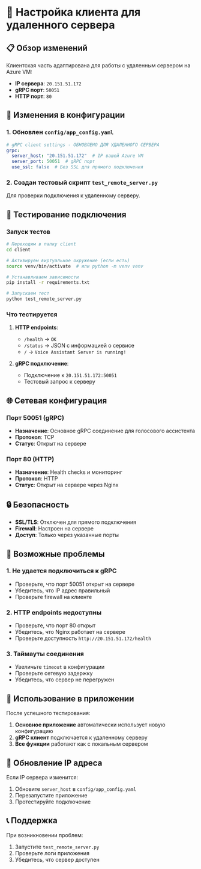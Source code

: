 # 🚀 Настройка клиента для удаленного сервера

## 📋 Обзор изменений

Клиентская часть адаптирована для работы с удаленным сервером на Azure VM:
- **IP сервера**: `20.151.51.172`
- **gRPC порт**: `50051`
- **HTTP порт**: `80`

## 🔧 Изменения в конфигурации

### 1. Обновлен `config/app_config.yaml`

```yaml
# gRPC client settings - ОБНОВЛЕНО ДЛЯ УДАЛЕННОГО СЕРВЕРА
grpc:
  server_host: "20.151.51.172"  # IP вашей Azure VM
  server_port: 50051  # gRPC порт
  use_ssl: false  # Без SSL для прямого подключения
```

### 2. Создан тестовый скрипт `test_remote_server.py`

Для проверки подключения к удаленному серверу.

## 🧪 Тестирование подключения

### Запуск тестов

```bash
# Переходим в папку client
cd client

# Активируем виртуальное окружение (если есть)
source venv/bin/activate  # или python -m venv venv

# Устанавливаем зависимости
pip install -r requirements.txt

# Запускаем тест
python test_remote_server.py
```

### Что тестируется

1. **HTTP endpoints**:
   - `/health` → `OK`
   - `/status` → JSON с информацией о сервисе
   - `/` → `Voice Assistant Server is running!`

2. **gRPC подключение**:
   - Подключение к `20.151.51.172:50051`
   - Тестовый запрос к серверу

## 🌐 Сетевая конфигурация

### Порт 50051 (gRPC)
- **Назначение**: Основное gRPC соединение для голосового ассистента
- **Протокол**: TCP
- **Статус**: Открыт на сервере

### Порт 80 (HTTP)
- **Назначение**: Health checks и мониторинг
- **Протокол**: HTTP
- **Статус**: Открыт на сервере через Nginx

## 🔒 Безопасность

- **SSL/TLS**: Отключен для прямого подключения
- **Firewall**: Настроен на сервере
- **Доступ**: Только через указанные порты

## 🚨 Возможные проблемы

### 1. Не удается подключиться к gRPC
- Проверьте, что порт 50051 открыт на сервере
- Убедитесь, что IP адрес правильный
- Проверьте firewall на клиенте

### 2. HTTP endpoints недоступны
- Проверьте, что порт 80 открыт
- Убедитесь, что Nginx работает на сервере
- Проверьте доступность `http://20.151.51.172/health`

### 3. Таймауты соединения
- Увеличьте `timeout` в конфигурации
- Проверьте сетевую задержку
- Убедитесь, что сервер не перегружен

## 📱 Использование в приложении

После успешного тестирования:

1. **Основное приложение** автоматически использует новую конфигурацию
2. **gRPC клиент** подключается к удаленному серверу
3. **Все функции** работают как с локальным сервером

## 🔄 Обновление IP адреса

Если IP сервера изменится:

1. Обновите `server_host` в `config/app_config.yaml`
2. Перезапустите приложение
3. Протестируйте подключение

## 📞 Поддержка

При возникновении проблем:
1. Запустите `test_remote_server.py`
2. Проверьте логи приложения
3. Убедитесь, что сервер доступен
